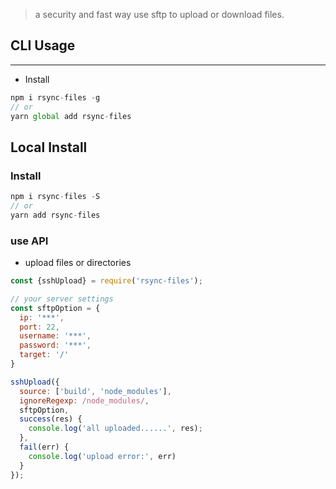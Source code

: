 > a security and fast way use sftp to upload or download files.

## CLI Usage
---

* Install

```js
npm i rsync-files -g
// or
yarn global add rsync-files
```

## Local Install

### Install

```js
npm i rsync-files -S
// or
yarn add rsync-files
```

### use API

* upload files or directories

```js
const {sshUpload} = require('rsync-files');

// your server settings
const sftpOption = {
  ip: '***',
  port: 22,
  username: '***',
  password: '***',
  target: '/'
}

sshUpload({
  source: ['build', 'node_modules'],
  ignoreRegexp: /node_modules/,
  sftpOption,
  success(res) {
    console.log('all uploaded......', res);
  },
  fail(err) {
    console.log('upload error:', err)
  }
});
```

> 